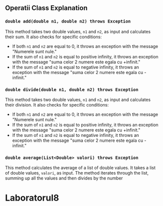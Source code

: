 ## Operatii Class Explanation

### `double add(double n1, double n2) throws Exception`

This method takes two double values, `n1` and `n2`, as input and calculates their sum. It also checks for specific conditions:

- If both `n1` and `n2` are equal to 0, it throws an exception with the message "Numerele sunt nule."
- If the sum of `n1` and `n2` is equal to positive infinity, it throws an exception with the message "suma celor 2 numere este egala cu +infinit."
- If the sum of `n1` and `n2` is equal to negative infinity, it throws an exception with the message "suma celor 2 numere este egala cu -infinit."

### `double divide(double n1, double n2) throws Exception`

This method takes two double values, `n1` and `n2`, as input and calculates their division. It also checks for specific conditions:

- If both `n1` and `n2` are equal to 0, it throws an exception with the message "Numerele sunt nule."
- If the sum of `n1` and `n2` is equal to positive infinity, it throws an exception with the message "suma celor 2 numere este egala cu +infinit."
- If the sum of `n1` and `n2` is equal to negative infinity, it throws an exception with the message "suma celor 2 numere este egala cu -infinit."

### `double average(List<Double> valori) throws Exception`

This method calculates the average of a list of double values. It takes a list of double values, `valori`, as input. The method iterates through the list, summing up all the values and then divides by the number
# Laboratorul8
